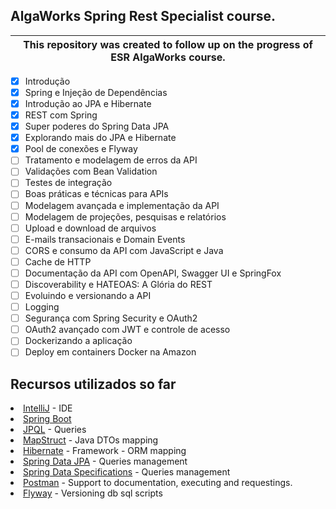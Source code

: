 ## AlgaWorks Spring Rest Specialist course.

| This repository was created to follow up on the progress of ESR AlgaWorks course. |
|-----------------------------------------------------------------------------------|

- [x] Introdução
- [x] Spring e Injeção de Dependências
- [x] Introdução ao JPA e Hibernate
- [x] REST com Spring
- [x] Super poderes do Spring Data JPA
- [x] Explorando mais do JPA e Hibernate
- [x] Pool de conexões e Flyway
- [ ] Tratamento e modelagem de erros da API
- [ ] Validações com Bean Validation
- [ ] Testes de integração
- [ ] Boas práticas e técnicas para APIs
- [ ] Modelagem avançada e implementação da API
- [ ] Modelagem de projeções, pesquisas e relatórios
- [ ] Upload e download de arquivos
- [ ] E-mails transacionais e Domain Events
- [ ] CORS e consumo da API com JavaScript e Java
- [ ] Cache de HTTP
- [ ] Documentação da API com OpenAPI, Swagger UI e SpringFox
- [ ] Discoverability e HATEOAS: A Glória do REST
- [ ] Evoluindo e versionando a API
- [ ] Logging
- [ ] Segurança com Spring Security e OAuth2
- [ ] OAuth2 avançado com JWT e controle de acesso
- [ ] Dockerizando a aplicação
- [ ] Deploy em containers Docker na Amazon

## Recursos utilizados so far
<li><a href="https://intellij-support.jetbrains.com/hc/en-us">IntelliJ</a> - IDE
<li><a href="https://spring.io/projects/spring-boot">Spring Boot</a>
<li><a href="https://docs.oracle.com/html/E13946_04/ejb3_langref.html">JPQL</a> - Queries
<li><a href="https://mapstruct.org/">MapStruct</a> - Java DTOs mapping
<li><a href="https://hibernate.org/">Hibernate</a> - Framework - ORM mapping
<li><a href="https://spring.io/projects/spring-data-jpa">Spring Data JPA</a> - Queries management 
<li><a href="https://reflectoring.io/spring-data-specifications/">Spring Data Specifications</a> - Queries management
<li><a href="https://www.postman.com/">Postman</a> - Support to documentation, executing and requestings.
<li><a href="https://flywaydb.org/">Flyway</a> - Versioning db sql scripts